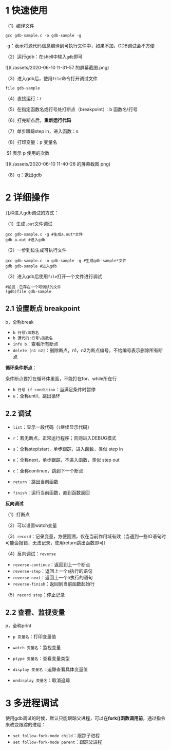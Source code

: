 # 1 快速使用

（1）编译文件

```shell
gcc gdb-sample.c -o gdb-sample -g
```

-g：表示将源代码信息编译到可执行文件中，如果不加，GDB调试会不方便

（2）运行gdb：在shell中输入`gdb`即可

![](./assets/2020-06-10 11-31-57 的屏幕截图.png)

（3）进入gdb后，使用`file`命令打开调试文件

```
file gdb-sample
```

（4）直接运行：r

（5）在指定函数名或行号处打断点（breakpoint）：b 函数名\行号

（6）打完断点后，**重新运行代码**

（7）单步跟踪step in，进入函数：s

（8）打印变量：p 变量名

​		  $1 表示 p 使用的次数

![](./assets/2020-06-10 11-40-28 的屏幕截图.png)

（8）q：退出gdb



# 2 详细操作

几种进入gdb调试的方式：

（1）生成`.out`文件调试

```shell
gcc gdb-sample.c -g #生成a.out*文件
gdb a.out #进入gdb
```

（2）一步到位生成可执行文件

```shell
gcc gdb-sample.c -o gdb-sample -g #生成gdb-sample*文件
gdb gdb-sample #进入gdb
```

（3）进入gdb后使用`file`打开一个文件进行调试

```shell
#前提：已存在一个可调试的文件
(gdb)file gdb-sample
```





## 2.1 设置断点 breakpoint

b，全称break

- `b 行号\函数名`
- `b 源代码:行号\函数名`
- `info b`：查看所有断点
- `delete [n1 n2]`：删除断点，n1，n2为断点编号，不给编号表示删除所有断点



**循环条件断点**：

条件断点要打在循环体里面，不能打在for、while所在行

- `b 行号 if condition`：当满足条件时暂停
- `u`：全称until，跳出循环



## 2.2 调试

- `list`：显示一段代码（`l`继续显示代码）

- `r`：若无断点，正常运行程序；否则进入DEBUG模式

- `s`：全称step\start，单步跟踪，进入函数，类似 step in

- `n`：全称next，单步跟踪，不进入函数，类似 step out

- `c`：全称continue，跳到下一个断点
- `return`：跳出当前函数
- `finish`：运行当前函数，直到函数返回



**反向调试**

（1）打断点

（2）可以设置watch变量

（3）`record`：记录变量，方便回溯，仅在当前作用域有效（当遇到一些IO语句时可能会报错，无法记录，使用return跳出函数即可）

（4）反向调试：`reverse`

- `reverse-continue`：返回到上一个断点
- `reverse-step`：返回上一个s执行的语句
- `reverse-next`：返回上一个n执行的语句
- `reverse-finish`：返回到当前函数起始行

（5）`record stop`：停止记录



## 2.2 查看、监视变量

p，全称print

- `p 变量名`：打印变量值
- `watch 变量名`：监视变量
- `ptype 变量名`：查看变量类型



- `display 变量名`：追踪查看具体变量值
- `undisplay 变量名`：取消追踪



# 3 多进程调试

使用gdb调试的时候，默认只能跟踪父进程，可以在**fork()函数调用前**，通过指令来改变跟踪的进程：

- `set follow-fork-mode child`：跟踪子进程
- `set follow-fork-mode parent`：跟踪父进程